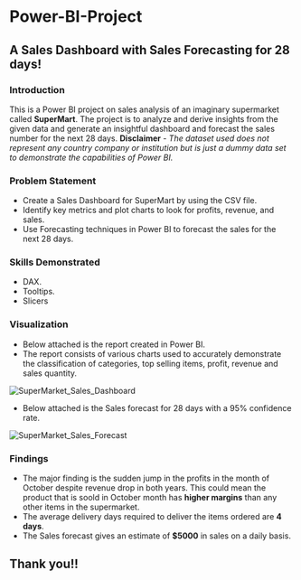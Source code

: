 # Power-BI-Project

## A Sales Dashboard with Sales Forecasting for 28 days!

### Introduction
This is a Power BI project on sales analysis of an imaginary supermarket called **SuperMart**. The project is to analyze and derive insights from the given data and generate an insightful dashboard and forecast the sales number for the next 28 days.
**Disclaimer** - _The dataset used does not represent any country company or institution but is just a dummy data set to demonstrate the capabilities of Power BI._


### Problem Statement
- Create a Sales Dashboard for SuperMart by using the CSV file.
- Identify key metrics and plot charts to look for profits, revenue, and sales.
- Use Forecasting techniques in Power BI to forecast the sales for the next 28 days.

### Skills Demonstrated
-  DAX.
-  Tooltips.
-  Slicers

### Visualization 
- Below attached is the report created in Power BI. 
- The report consists of various charts used to accurately demonstrate the classification of categories, top selling items, profit, revenue and sales quantity.

![SuperMarket_Sales_Dashboard](https://github.com/Amar2210/Power-BI-Project/assets/151918957/46073ab7-1110-421a-bde7-51b43ddb696a)

- Below attached is the Sales forecast for 28 days with a 95% confidence rate.

![SuperMarket_Sales_Forecast](https://github.com/Amar2210/Power-BI-Project/assets/151918957/b0118573-52ad-4740-8e0b-83079c9ed5d0)

### Findings
- The major finding is the sudden jump in the profits in the month of October despite revenue drop in both years. This could mean the product that is soold in October month has **higher margins** than any other items in the supermarket.
- The average delivery days required to deliver the items ordered are **4 days**.
- The Sales forecast gives an estimate of **$5000** in sales on a daily basis.

## Thank you!!

  


